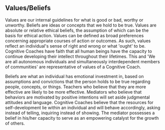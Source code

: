 ## Values/Beliefs

Values are our internal guidelines for what is good or bad, worthy or unworthy. Beliefs are ideas or concepts that we hold to be true. Values are absolute or relative ethical beliefs, the assumption of which can be the basis for ethical action. Values can be defined as broad preferences concerning appropriate courses of action or outcomes. As such, values reflect an individual's sense of right and wrong or what 'ought' to be. Cognitive Coaches have faith that all human beings have the capacity to continue developing their intellect throughout their lifetimes. This and 'We are all autonomous individuals and simultaneously interdependent members of communities' are representative of values of a Cognitive Coach.

Beliefs are what an individual has emotional investment in, based on assumptions and convictions that the person holds to be true regarding people, concepts, or things. Teachers who believe that they are more effective are likely to be more effective. Mediators who believe that behaviors are motivated by positive intentions will set aside judgmental attitudes and language. Cognitive Coaches believe that the resources for self-development lie within an individual and will behave accordingly, asking instead of telling, inquiring instead of showing. The mediator possesses a belief in his/her capacity to serve as an empowering catalyst for the growth of others.